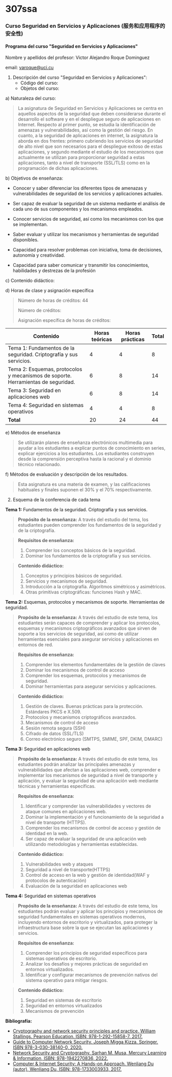 # 307ssa

### Curso Seguridad en Servicios y Aplicaciones (服务和应用程序的安全性)

#### Programa del curso "Seguridad en Servicios y Aplicaciones"

Nombre y apellidos del profesor: Victor Alejandro Roque Dominguez

email: <varoque@uci.cu>

1. Descripción del curso "Seguridad en Servicios y Aplicaciones":
   - Código del curso:
   - Objetos del curso:

a)  Naturaleza del curso:

> La asignatura de Seguridad en Servicios y Aplicaciones se centra en
> aquellos aspectos de la seguridad que deben considerarse durante el
> desarrollo el software y en el despliegue seguro de aplicaciones en
> Internet. Respecto al primer punto, se estudia la identificación de
> amenazas y vulnerabilidades, así como la gestión del riesgo. En
> cuanto, a la seguridad de aplicaciones en internet, la asignatura la
> aborda en dos frentes: primero cubriendo los servicios de seguridad de
> alto nivel que son necesarios para el despliegue exitoso de estas
> aplicaciones, y segundo mediante el estudio de los mecanismos que
> actualmente se utilizan para proporcionar seguridad a estas
> aplicaciones, tanto a nivel de transporte (SSL/TLS) como en la
> programación de dichas aplicaciones.

b)  Objetivos de enseñanza:

- Conocer y saber diferenciar los diferentes tipos de amenazas y
  vulnerabilidades de seguridad de los servicios y aplicaciones
  actuales.

- Ser capaz de evaluar la seguridad de un sistema mediante el análisis
  de cada uno de sus componentes y los mecanismos empleados.

- Conocer servicios de seguridad, así como los mecanismos con los que se
  implementan.

- Saber evaluar y utilizar los mecanismos y herramientas de seguridad
  disponibles.

- Capacidad para resolver problemas con iniciativa, toma de decisiones,
  autonomía y creatividad.

- Capacidad para saber comunicar y transmitir los conocimientos,
  habilidades y destrezas de la profesión

c)  Contenido didáctico:

d)  Horas de clase y asignación específica

> Número de horas de créditos: 44
>
> Número de créditos:
>
> Asignación específica de horas de créditos:

| **Contenido**                                                | **Horas teóricas** | **Horas prácticas** | **Total** |
| ------------------------------------------------------------ | ------------------ | ------------------- | --------- |
| Tema 1: Fundamentos de la seguridad. Criptografía y sus servicios. | 4                  | 4                   | 8         |
| Tema 2: Esquemas, protocolos y mecanismos de soporte. Herramientas de seguridad. | 6                  | 8                   | 14        |
| Tema 3: Seguridad en aplicaciones web                        | 6                  | 8                   | 14        |
| Tema 4: Seguridad en sistemas operativos                     | 4                  | 4                   | 8         |
| **Total**                                                    | 20                 | 24                  | 44        |

e)  Métodos de enseñanza

> Se utilizarán planes de enseñanza electrónicos multimedia para ayudar
> a los estudiantes a explicar puntos de conocimiento en series,
> explicar ejercicios a los estudiantes. Los estudiantes construyen
> desde la comprensión perceptiva hasta la racional y el dominio técnico
> relacionado.

f)  Métodos de evaluación y descripción de los resultados.

> Esta asignatura es una materia de examen, y las calificaciones
> habituales y finales suponen el 30% y el 70% respectivamente.

2.  Esquema de la conferencia de cada tema

**Tema 1:** Fundamentos de la seguridad. Criptografía y sus servicios.

> **Propósito de la enseñanza:** A través del estudio del tema, los
> estudiantes pueden comprender los fundamentos de la seguridad y de la
> criptografía.

> **Requisitos de enseñanza:**
>
> 1. Comprender los conceptos básicos de la seguridad.
> 2. Dominar los fundamentos de la criptografía y sus servicios.

> **Contenido didáctico:**
>
> 1. Conceptos y principios básicos de seguridad.
> 2. Servicios y mecanismos de seguridad.
> 3. Introducción a la criptografía. Algoritmos simétricos y asimétricos.
> 4. Otras primitivas criptográficas: funciones Hash y MAC.

**Tema 2:** Esquemas, protocolos y mecanismos de soporte. Herramientas
de seguridad.

> **Propósito de la enseñanza:** A través del estudio de este tema, los
> estudiantes serán capaces de comprender y aplicar los protocolos,
> esquemas y mecanismos criptográficos avanzados que sirven de soporte a
> los servicios de seguridad, así como de utilizar herramientas
> esenciales para asegurar servicios y aplicaciones en entornos de red.

> **Requisitos de enseñanza:**
>
> 1. Comprender los elementos fundamentales de la gestión de claves 
> 2. Dominar los mecanismos de control de acceso
> 3. Comprender los esquemas, protocolos y mecanismos de seguridad.
> 4. Dominar herramientas para asegurar servicios y aplicaciones.

> **Contenido didáctico:**
>
> 1. Gestión de claves. Buenas prácticas para la protección. Estándares
>    PKCS e X.509. 
> 2. Protocolos y mecanismos criptográficos avanzados. 
> 3. Mecanismos de control de acceso 
> 4. Sesión remota segura (SSH) 
> 5. Cifrado de datos (SSL/TLS) 
> 6. Correo electrónico seguro (SMTPS, SMIME, SPF, DKIM, DMARC)

**Tema 3:** Seguridad en aplicaciones web

> **Propósito de la enseñanza:** A través del estudio de este tema, los
> estudiantes podrán analizar las principales amenazas y
> vulnerabilidades que afectan a las aplicaciones web, comprender e
> implementar los mecanismos de seguridad a nivel de transporte y
> aplicación, y evaluar la seguridad de una aplicación web mediante
> técnicas y herramientas específicas.

> **Requisitos de enseñanza:**
>
> 1. Identificar y comprender las vulnerabilidades y vectores de ataque
>    comunes en aplicaciones web.
> 2. Dominar la implementación y el funcionamiento de la seguridad a
>    nivel de transporte (HTTPS).
> 3. Comprender los mecanismos de control de acceso y gestión de
>    identidad en la web.
> 4. Ser capaz de evaluar la seguridad de una aplicación web utilizando
>    metodologías y herramientas establecidas.

> **Contenido didáctico:**
>
> 1. Vulnerabilidades web y ataques 
> 2. Seguridad a nivel de transporte(HTTPS) 
> 3. Control de acceso en la web y gestión de identidad(WAF y protocolos
>    de autenticación) 
> 4. Evaluación de la seguridad en aplicaciones web

**Tema 4:** Seguridad en sistemas operativos

> **Propósito de la enseñanza:** A través del estudio de este tema, los
> estudiantes podrán evaluar y aplicar los principios y mecanismos de
> seguridad fundamentales en sistemas operativos modernos, incluyendo
> entornos de escritorio y virtualizados, para proteger la
> infraestructura base sobre la que se ejecutan las aplicaciones y
> servicios.

> **Requisitos de enseñanza:**
>
> 1. Comprender los principios de seguridad específicos para sistemas
>    operativos de escritorio.
> 2. Analizar los desafíos y mejores prácticas de seguridad en entornos
>    virtualizados.
> 3. Identificar y configurar mecanismos de prevención nativos del
>    sistema operativo para mitigar riesgos.

> **Contenido didáctico:**
>
> 1. Seguridad en sistemas de escritorio
> 2. Seguridad en entornos virtualizados
> 3. Mecanismos de prevención

**Bibliografía:**

- [Cryptography and network security principles and practice. William
  Stallings. Pearson Education. ISBN: 978-1-292-15858-7. 2017.](Bibliography/cryptography-and-network-security_-principles-and-practice-7th-global-edition.pdf)
- [Guide to Computer Network Security. Joseph Migga Kizza. Springer. ISBN
  978-3-030-38140-0, 2020.](Bibliography/guide-to-computer-network-security-5th-edition-3030381404-9783030381400-9783030381417_compress.pdf)
- [Network Security and Cryptography. Sarhan M. Musa, Mercury Learning &
  Information, ISBN: 978-1942270836, 2022.](Bibliography/_OceanofPDF.com_Network_Security_and_Cryptography_2nd_Ed_-_Sarhan_M_Musa.pdf)
- [Computer & Internet Security: A Hands-on Approach. Wenliang Du
  (autor), Wenliang Du, ISBN: 978-1733003933, 2017.](Bibliography/Computer_Security_A_Hands-on_Approach_Wenliang_Du_2017.pdf)



